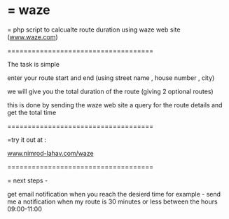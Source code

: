= waze
====================================

= php script to calcualte route duration using waze web site (www.waze.com)

====================================

The task is simple 

enter your route start and end (using street name , house number , city)

we will give you the total duration of the route (giving 2 optional routes)

this is done by sending the waze web site a query for the route details and get the total time

====================================

=try it out at :

www.nimrod-lahav.com/waze

====================================

= next steps -

get email notification when you reach the desierd time
for example - send me a notification when my route is 30 minutes or less between the hours 09:00-11:00

